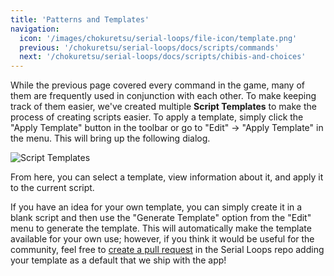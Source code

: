 ```yaml
---
title: 'Patterns and Templates'
navigation:
  icon: '/images/chokuretsu/serial-loops/file-icon/template.png'
  previous: '/chokuretsu/serial-loops/docs/scripts/commands'
  next: '/chokuretsu/serial-loops/docs/scripts/chibis-and-choices'
---
```


While the previous page covered every command in the game, many of them are frequently used in conjunction with each other. To make keeping track of them easier, we've created multiple **Script Templates** to make the process of creating scripts easier. To apply a template, simply click the "Apply Template" button in the toolbar or go to "Edit" &rarr; "Apply Template" in the menu. This will bring up the following dialog.

![Script Templates](/images/chokuretsu/serial-loops/script-templates.png)

From here, you can select a template, view information about it, and apply it to the current script.

If you have an idea for your own template, you can simply create it in a blank script and then use the "Generate Template" option from the "Edit" menu to generate the template. This will automatically make the template available for your own use; however, if you think it would be useful for the community, feel free to [create a pull request](https://github.com/haroohie-club/SerialLoops/pulls) in the Serial Loops repo adding your template as a default that we ship with the app!